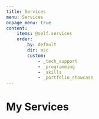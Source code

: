 ```yaml
---
title: Services
menu: Services
onpage_menu: true
content:
    items: @self.services
    order:
        by: default
        dir: asc
        custom:
            - _tech_support
            - _programming
            - _skills
            - _portfolio_showcase
---
```

# My Services